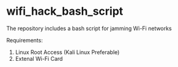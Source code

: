 # wifi_hack_bash_script
The repository includes a bash script for jamming Wi-Fi networks

Requirements:
1. Linux Root Access (Kali Linux Preferable)
2. Extenal Wi-Fi Card

